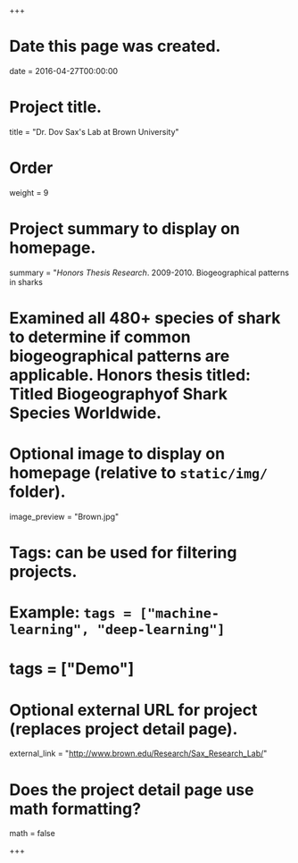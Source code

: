 +++
# Date this page was created.
date = 2016-04-27T00:00:00

# Project title.
title = "Dr. Dov Sax's Lab at Brown University"

# Order 
weight = 9

# Project summary to display on homepage.
summary = "*Honors Thesis Research*. 2009-2010. Biogeographical patterns in sharks
# Examined all 480+ species of shark to determine if common biogeographical patterns are applicable. Honors thesis titled: Titled Biogeographyof Shark Species Worldwide.

# Optional image to display on homepage (relative to `static/img/` folder).
image_preview = "Brown.jpg"

# Tags: can be used for filtering projects.
# Example: `tags = ["machine-learning", "deep-learning"]`
# tags = ["Demo"]

# Optional external URL for project (replaces project detail page).
external_link = "http://www.brown.edu/Research/Sax_Research_Lab/"

# Does the project detail page use math formatting?
math = false

+++


